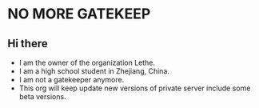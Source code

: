 # NO MORE GATEKEEP

## Hi there

- I am the owner of the organization Lethe.
- I am a high school student in Zhejiang, China.
- I am not a gatekeeper anymore.
- This org will keep update new versions of private server include some beta versions.
